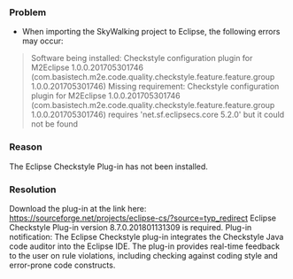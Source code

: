 ### Problem
- When importing the SkyWalking project to Eclipse, the following errors may occur:
> Software being installed: Checkstyle configuration plugin for
> M2Eclipse 1.0.0.201705301746
> (com.basistech.m2e.code.quality.checkstyle.feature.feature.group 
> 1.0.0.201705301746) Missing requirement: Checkstyle configuration plugin for M2Eclipse 1.0.0.201705301746
> (com.basistech.m2e.code.quality.checkstyle.feature.feature.group 
> 1.0.0.201705301746) requires 'net.sf.eclipsecs.core 5.2.0' but it could not be found

### Reason
The Eclipse Checkstyle Plug-in has not been installed.

### Resolution
Download the plug-in at the link here: https://sourceforge.net/projects/eclipse-cs/?source=typ_redirect 
Eclipse Checkstyle Plug-in version 8.7.0.201801131309 is required.
Plug-in notification:
The Eclipse Checkstyle plug-in integrates the Checkstyle Java code auditor into the Eclipse IDE. The plug-in provides real-time feedback to the user on rule violations, including checking against coding style and error-prone code constructs.
